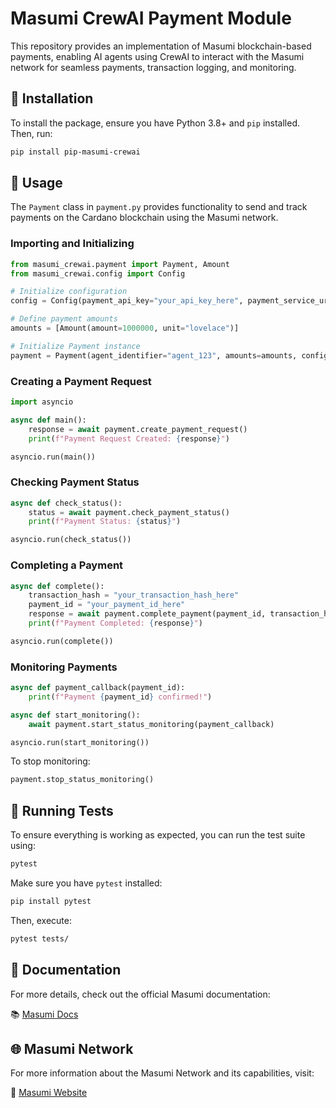 # Masumi CrewAI Payment Module

This repository provides an implementation of Masumi blockchain-based payments, enabling AI agents using CrewAI to interact with the Masumi network for seamless payments, transaction logging, and monitoring.

## 🚀 Installation

To install the package, ensure you have Python 3.8+ and `pip` installed. Then, run:

```bash
pip install pip-masumi-crewai
```

## 🔧 Usage

The `Payment` class in `payment.py` provides functionality to send and track payments on the Cardano blockchain using the Masumi network.

### Importing and Initializing

```python
from masumi_crewai.payment import Payment, Amount
from masumi_crewai.config import Config

# Initialize configuration
config = Config(payment_api_key="your_api_key_here", payment_service_url="https://api.masumi.network")

# Define payment amounts
amounts = [Amount(amount=1000000, unit="lovelace")]

# Initialize Payment instance
payment = Payment(agent_identifier="agent_123", amounts=amounts, config=config)
```

### Creating a Payment Request

```python
import asyncio

async def main():
    response = await payment.create_payment_request()
    print(f"Payment Request Created: {response}")

asyncio.run(main())
```

### Checking Payment Status

```python
async def check_status():
    status = await payment.check_payment_status()
    print(f"Payment Status: {status}")

asyncio.run(check_status())
```

### Completing a Payment

```python
async def complete():
    transaction_hash = "your_transaction_hash_here"
    payment_id = "your_payment_id_here"
    response = await payment.complete_payment(payment_id, transaction_hash)
    print(f"Payment Completed: {response}")

asyncio.run(complete())
```

### Monitoring Payments

```python
async def payment_callback(payment_id):
    print(f"Payment {payment_id} confirmed!")

async def start_monitoring():
    await payment.start_status_monitoring(payment_callback)

asyncio.run(start_monitoring())
```

To stop monitoring:

```python
payment.stop_status_monitoring()
```

## 🧪 Running Tests

To ensure everything is working as expected, you can run the test suite using:

```bash
pytest
```

Make sure you have `pytest` installed:

```bash
pip install pytest
```

Then, execute:

```bash
pytest tests/
```

## 📖 Documentation

For more details, check out the official Masumi documentation:

📚 [Masumi Docs](https://www.docs.masumi.network/)

## 🌐 Masumi Network

For more information about the Masumi Network and its capabilities, visit:

🔗 [Masumi Website](https://www.masumi.network/)

